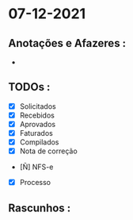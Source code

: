 # 07-12-2021



## Anotações e Afazeres :
- 


## TODOs :
- [x] Solicitados
- [x] Recebidos
- [x] Aprovados
- [x] Faturados
- [x] Compilados
- [x] Nota de correção
- [Ñ] NFS-e
- [x] Processo



## Rascunhos :